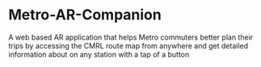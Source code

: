 # Metro-AR-Companion
A web based AR application that helps Metro commuters better plan their trips by accessing the CMRL route map from anywhere and get detailed information about on any station with a tap of a button
